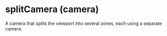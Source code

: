 # splitCamera (camera)

A camera that splits the viewport into several zones, each using a separate camera.